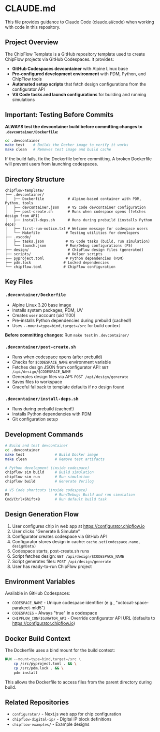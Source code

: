 # CLAUDE.md

This file provides guidance to Claude Code (claude.ai/code) when working with code in this repository.

## Project Overview

The ChipFlow Template is a GitHub repository template used to create ChipFlow projects via GitHub Codespaces. It provides:

- **GitHub Codespaces devcontainer** with Alpine Linux base
- **Pre-configured development environment** with PDM, Python, and ChipFlow tools
- **Automated setup scripts** that fetch design configurations from the configurator API
- **VS Code tasks and launch configurations** for building and running simulations

## Important: Testing Before Commits

**ALWAYS test the devcontainer build before committing changes to `.devcontainer/Dockerfile`:**

```bash
cd .devcontainer
make test    # Builds the Docker image to verify it works
make clean   # Removes test image and build cache
```

If the build fails, fix the Dockerfile before committing. A broken Dockerfile will prevent users from launching codespaces.

## Directory Structure

```
chipflow-template/
├── .devcontainer/
│   ├── Dockerfile           # Alpine-based container with PDM, Python, tools
│   ├── devcontainer.json    # VS Code devcontainer configuration
│   ├── post-create.sh       # Runs when codespace opens (fetches design from API)
│   ├── install-deps.sh      # Runs during prebuild (installs Python deps)
│   ├── first-run-notice.txt # Welcome message for codespace users
│   └── Makefile            # Testing utilities for developers
├── .vscode/
│   ├── tasks.json          # VS Code tasks (build, run simulation)
│   └── launch.json         # Run/Debug configurations (F5)
├── design/                  # ChipFlow design files (generated)
├── scripts/                 # Helper scripts
├── pyproject.toml          # Python dependencies (PDM)
├── pdm.lock               # Locked dependencies
└── chipflow.toml          # ChipFlow configuration
```

## Key Files

### `.devcontainer/Dockerfile`
- Alpine Linux 3.20 base image
- Installs system packages, PDM, UV
- Creates `user` account (uid 1100)
- Pre-installs Python dependencies during prebuild (cached!)
- Uses `--mount=type=bind,target=/src` for build context

**Before committing changes:** Run `make test` in `.devcontainer/`

### `.devcontainer/post-create.sh`
- Runs when codespace opens (after prebuild)
- Checks for `$CODESPACE_NAME` environment variable
- Fetches design JSON from configurator API: `GET /api/design/$CODESPACE_NAME`
- Generates design files via API: `POST /api/design/generate`
- Saves files to workspace
- Graceful fallback to template defaults if no design found

### `.devcontainer/install-deps.sh`
- Runs during prebuild (cached!)
- Installs Python dependencies with PDM
- Git configuration setup

## Development Commands

```bash
# Build and test devcontainer
cd .devcontainer
make test              # Build Docker image
make clean             # Remove test artifacts

# Python development (inside codespace)
chipflow sim build     # Build simulation
chipflow sim run       # Run simulation
chipflow build         # Generate Verilog

# VS Code shortcuts (inside codespace)
F5                     # Run/Debug: Build and run simulation
Cmd/Ctrl+Shift+B       # Run default build task
```

## Design Generation Flow

1. User configures chip in web app at https://configurator.chipflow.io
2. User clicks "Generate & Simulate"
3. Configurator creates codespace via GitHub API
4. Configurator stores design in cache: `cache.set(codespace.name, designData)`
5. Codespace starts, post-create.sh runs
6. Script fetches design: `GET /api/design/$CODESPACE_NAME`
7. Script generates files: `POST /api/design/generate`
8. User has ready-to-run ChipFlow project

## Environment Variables

Available in GitHub Codespaces:
- `CODESPACE_NAME` - Unique codespace identifier (e.g., "octocat-space-parakeet-mld5")
- `CODESPACES` - Always "true" in a codespace
- `CHIPFLOW_CONFIGURATOR_API` - Override configurator API URL (defaults to https://configurator.chipflow.io)

## Docker Build Context

The Dockerfile uses a bind mount for the build context:
```dockerfile
RUN --mount=type=bind,target=/src \
    cp /src/pyproject.toml . && \
    cp /src/pdm.lock . && \
    pdm install
```

This allows the Dockerfile to access files from the parent directory during build.

## Related Repositories

- `configurator/` - Next.js web app for chip configuration
- `chipflow-digital-ip/` - Digital IP block definitions
- `chipflow-examples/` - Example designs
